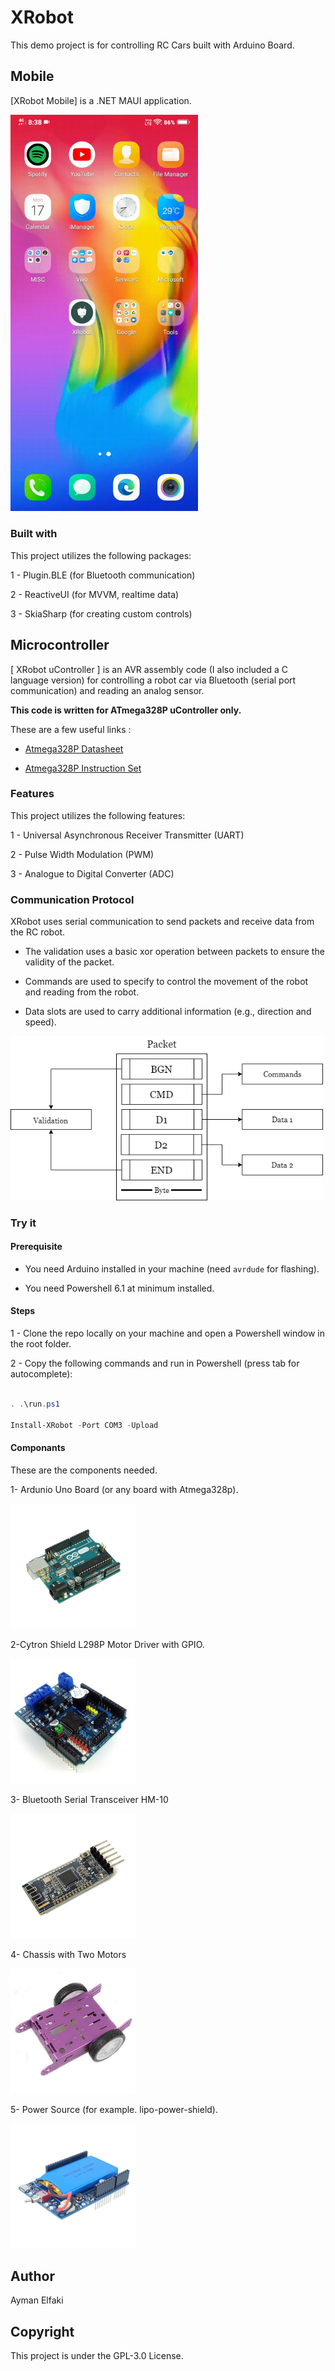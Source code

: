 ﻿# XRobot

This demo project is for controlling RC Cars built with Arduino Board.

## Mobile
[XRobot Mobile] is a .NET MAUI application.


<img src="./assets/XRobot-Mobile.gif" alt="Packet" width="300"/>


### Built with

This project utilizes the following packages:

1 - Plugin.BLE (for Bluetooth communication)

2 - ReactiveUI (for MVVM, realtime data)

3 - SkiaSharp (for creating custom controls)


## Microcontroller 

[ XRobot uController ] is an AVR assembly code (I also included a C language version) for controlling a robot car via Bluetooth (serial port communication) and reading an analog sensor.

**This code is written for ATmega328P uController only.**

These are a few useful links :

- [Atmega328P Datasheet](https://ww1.microchip.com/downloads/en/DeviceDoc/Atmel-7810-Automotive-Microcontrollers-ATmega328P_Datasheet.pdf)

- [Atmega328P Instruction Set](http://ww1.microchip.com/downloads/en/devicedoc/atmel-0856-avr-instruction-set-manual.pdf)

### Features

This project utilizes the following features:

1 - Universal Asynchronous Receiver Transmitter (UART)

2 - Pulse Width Modulation (PWM)

3 - Analogue to Digital Converter (ADC)



### Communication Protocol
XRobot uses serial communication to send packets and receive data from the RC robot.

* The validation uses a basic xor operation between packets to ensure the validity of the packet.

* Commands are used to specify to control the movement of the robot and reading from the robot.

* Data slots are used to carry additional information (e.g., direction and speed).


<img src="./assets/XRobot-Packet-Spec.png" alt="Packet" width="500"/>

### Try it

#### Prerequisite

* You need Arduino installed in your machine (need `avrdude` for flashing).

* You need Powershell 6.1 at minimum installed.


#### Steps

1 - Clone the repo locally on your machine and open a Powershell window in the root folder.

2 - Copy the following commands and run in Powershell (press tab for autocomplete):

```Powershell

. .\run.ps1

Install-XRobot -Port COM3 -Upload

```

#### Componants

These are the components needed.
 
1- Ardunio Uno Board (or any board with Atmega328p).

<img src="./assets/arduino-uno.jpg" alt="Bluetooth" width="200"/>

2-Cytron Shield L298P Motor Driver with GPIO.

<img src="./assets/Shield-L298P.jpg" alt="Bluetooth" width="200"/>

3-  Bluetooth Serial Transceiver HM-10

<img src="./assets/Bluetooth-HM-10.jpg" alt="Chassis" width="200"/>

4- Chassis with Two Motors

<img src="./assets/Chassis.jpg" alt="Chassis" width="200"/>

5- Power Source (for example. lipo-power-shield).

<img src="./assets/lipo-power-shield.jpg" alt="Chassis" width="200"/>



## Author 

Ayman Elfaki

## Copyright

This project is under the GPL-3.0 License.
